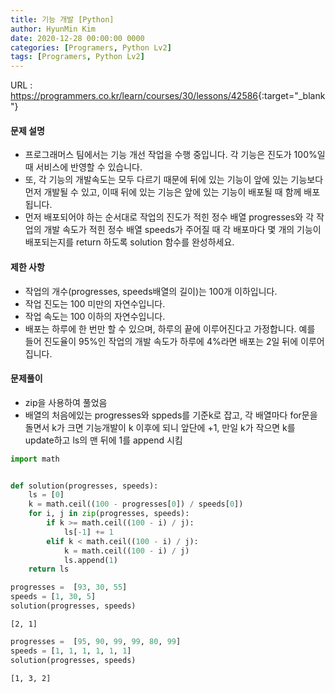 ```yaml
---
title: 기능 개발 [Python]
author: HyunMin Kim
date: 2020-12-28 00:00:00 0000
categories: [Programers, Python Lv2]
tags: [Programers, Python Lv2]
---
```


URL : <https://programmers.co.kr/learn/courses/30/lessons/42586>{:target="_blank"}

#### 문제 설명
- 프로그래머스 팀에서는 기능 개선 작업을 수행 중입니다. 각 기능은 진도가 100%일 때 서비스에 반영할 수 있습니다.
- 또, 각 기능의 개발속도는 모두 다르기 때문에 뒤에 있는 기능이 앞에 있는 기능보다 먼저 개발될 수 있고, 이때 뒤에 있는 기능은 앞에 있는 기능이 배포될 때 함께 배포됩니다.
- 먼저 배포되어야 하는 순서대로 작업의 진도가 적힌 정수 배열 progresses와 각 작업의 개발 속도가 적힌 정수 배열 speeds가 주어질 때 각 배포마다 몇 개의 기능이 배포되는지를 return 하도록 solution 함수를 완성하세요.

#### 제한 사항
- 작업의 개수(progresses, speeds배열의 길이)는 100개 이하입니다.
- 작업 진도는 100 미만의 자연수입니다.
- 작업 속도는 100 이하의 자연수입니다.
- 배포는 하루에 한 번만 할 수 있으며, 하루의 끝에 이루어진다고 가정합니다. 예를 들어 진도율이 95%인 작업의 개발 속도가 하루에 4%라면 배포는 2일 뒤에 이루어집니다.

#### 문제풀이
- zip을 사용하여 풀었음
- 배열의 처음에있는 progresses와 sppeds를 기준k로 잡고, 각 배열마다 for문을 돌면서 k가 크면 기능개발이 k 이후에 되니 앞단에 +1, 만일 k가 작으면 k를 update하고 ls의 맨 뒤에 1를 append 시킴


```python
import math


def solution(progresses, speeds):
    ls = [0]
    k = math.ceil((100 - progresses[0]) / speeds[0])
    for i, j in zip(progresses, speeds):
        if k >= math.ceil((100 - i) / j):
            ls[-1] += 1
        elif k < math.ceil((100 - i) / j):
            k = math.ceil((100 - i) / j)
            ls.append(1)
    return ls
```


```python
progresses =  [93, 30, 55]
speeds = [1, 30, 5]
solution(progresses, speeds)
```




    [2, 1]




```python
progresses =  [95, 90, 99, 99, 80, 99]
speeds = [1, 1, 1, 1, 1, 1]
solution(progresses, speeds)
```




    [1, 3, 2]


